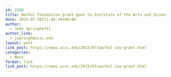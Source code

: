 ```yaml
---
id: 2250
title: Warhol Foundation grant goes to Institute of the Arts and Sciences project
date: 2015-07-28T11:46:19+00:00
author:
  - Joan Springhetti
author_link:
  - jspringh@ucsc.edu
layout: post
link_post: https://news.ucsc.edu/2015/07/warhol-ias-grant.html
categories:
  - News
format: link
link_post: https://news.ucsc.edu/2015/07/warhol-ias-grant.html
---
```

